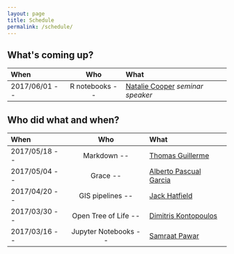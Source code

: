 ```yaml
---
layout: page
title: Schedule
permalink: /schedule/
---
```


## What's coming up?

| When          | Who                 | What                   |
|:--------------|:-------------------:|:-----------------------|
| 2017/06/01   -- |   R notebooks   -- | [Natalie Cooper](http://nhcooper123.github.io/) *seminar speaker*   |


## Who did what and when?

| When          | Who                 | What                   |
|:--------------|:-------------------:|:-----------------------|
| 2017/05/18   -- |   Markdown  -- | [Thomas Guillerme](http://tguillerme.github.io/)   |
| 2017/05/04   -- |   Grace   -- | [Alberto Pascual Garcia](mailto:alberto.pascual.garcia@gmail.com)   |
| 2017/04/20   -- |   GIS pipelines   -- | [Jack Hatfield](mailto:jack.hatfield12@imperial.ac.uk)   |
| 2017/03/30   -- |   Open Tree of Life   -- | [Dimitris Kontopoulos](https://github.com/dgkontopoulos)   |
| 2017/03/16   -- |   Jupyter Notebooks  -- | [Samraat Pawar](http://www.imperial.ac.uk/people/s.pawar)          |
